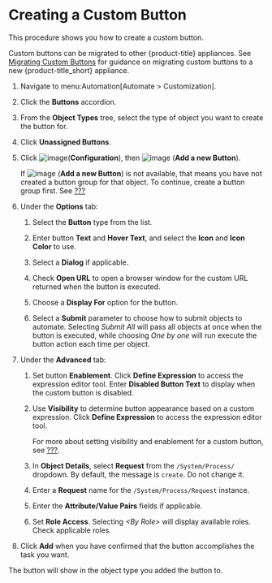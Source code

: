 # Creating a Custom Button

This procedure shows you how to create a custom button.

<div class="note">

Custom buttons can be migrated to other {product-title} appliances. See
[Migrating Custom Buttons](#export-import-custom-button) for guidance on
migrating custom buttons to a new {product-title\_short} appliance.

</div>

1.  Navigate to menu:Automation\[Automate \> Customization\].

2.  Click the **Buttons** accordion.

3.  From the **Object Types** tree, select the type of object you want
    to create the button for.

4.  Click **Unassigned Buttons**.

5.  Click ![image](../images/1847.png)(**Configuration**), then
    ![image](../images/1862.png) (**Add a new Button**).
    
    <div class="note">
    
    If ![image](../images/1862.png) (**Add a new Button**) is not
    available, that means you have not created a button group for that
    object. To continue, create a button group first. See
    [???](#create-custom-button-group)
    
    </div>

6.  Under the **Options** tab:
    
    1.  Select the **Button** type from the list.
    
    2.  Enter button **Text** and **Hover Text**, and select the
        **Icon** and **Icon Color** to use.
    
    3.  Select a **Dialog** if applicable.
    
    4.  Check **Open URL** to open a browser window for the custom URL
        returned when the button is executed.
    
    5.  Choose a **Display For** option for the button.
    
    6.  Select a **Submit** parameter to choose how to submit objects to
        automate. Selecting *Submit All* will pass all objects at once
        when the button is executed, while choosing *One by one* will
        run execute the button action each time per object.

7.  Under the **Advanced** tab:
    
    1.  Set button **Enablement**. Click **Define Expression** to access
        the expression editor tool. Enter **Disabled Button Text** to
        display when the custom button is disabled.
    
    2.  Use **Visibility** to determine button appearance based on a
        custom expression. Click **Define Expression** to access the
        expression editor tool.
        
        <div class="note">
        
        For more about setting visibility and enablement for a custom
        button, see [???](#filtering-actions-custom-buttons).
        
        </div>
    
    3.  In **Object Details**, select **Request** from the
        `/System/Process/` dropdown. By default, the message is
        `create`. Do not change it.
    
    4.  Enter a **Request** name for the `/System/Process/Request`
        instance.
    
    5.  Enter the **Attribute/Value Pairs** fields if applicable.
    
    6.  Set **Role Access**. Selecting *\<By Role\>* will display
        available roles. Check applicable roles.

8.  Click **Add** when you have confirmed that the button accomplishes
    the task you want.

The button will show in the object type you added the button to.

